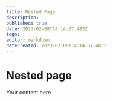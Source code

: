 ```yaml
---
title: Nested Page
description: 
published: true
date: 2023-02-08T14:14:37.483Z
tags: 
editor: markdown
dateCreated: 2023-02-08T14:14:37.483Z
---
```


# Nested page
Your content here
